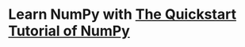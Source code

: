 # Learn NumPy with [The Quickstart Tutorial of NumPy](https://docs.scipy.org/doc/numpy-dev/user/quickstart.html)
